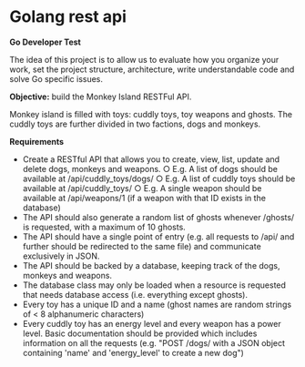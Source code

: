 # Golang rest api

**Go Developer Test**

The idea of this project is to allow us to evaluate how you organize your work, set the project
structure, architecture, write understandable code and solve Go specific issues.

**Objective:** build the Monkey Island RESTFul API.

Monkey island is filled with toys: cuddly toys, toy weapons and ghosts. The cuddly toys are
further divided in two factions, dogs and monkeys.


**Requirements**
- Create a RESTful API that allows you to create, view, list, update and delete dogs,
monkeys and weapons.
○ E.g. A list of dogs should be available at /api/cuddly_toys/dogs/
○ E.g. A list of cuddly toys should be available at /api/cuddly_toys/
○ E.g. A single weapon should be available at /api/weapons/1 (if a weapon
with that ID exists in the database)
- The API should also generate a random list of ghosts whenever /ghosts/ is
requested, with a maximum of 10 ghosts.
- The API should have a single point of entry (e.g. all requests to /api/ and further
should be redirected to the same file) and communicate exclusively in JSON.
- The API should be backed by a database, keeping track of the dogs, monkeys and
weapons.
- The database class may only be loaded when a resource is requested that needs
database access (i.e. everything except ghosts).
- Every toy has a unique ID and a name (ghost names are random strings of < 8
alphanumeric characters)
- Every cuddly toy has an energy level and every weapon has a power level.
Basic documentation should be provided which includes information on all the requests (e.g.
"POST /dogs/ with a JSON object containing 'name' and 'energy_level' to create a new
dog")
